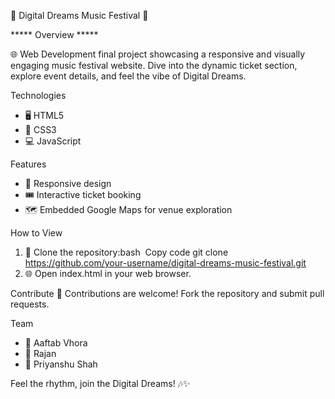 🎵 Digital Dreams Music Festival 🎵

*****  Overview  *****

🌐 Web Development final project showcasing a responsive and visually engaging music festival website. Dive into the dynamic ticket section, explore event details, and feel the vibe of Digital Dreams.

Technologies
* 🖥️ HTML5
* 🎨 CSS3
* 💻 JavaScript

Features
* 📱 Responsive design
* 🎟️ Interactive ticket booking
* 🗺️ Embedded Google Maps for venue exploration

How to View
1. 📂 Clone the repository:bash  Copy code git clone https://github.com/your-username/digital-dreams-music-festival.git   
2. 🌐 Open index.html in your web browser.

Contribute
🤝 Contributions are welcome! Fork the repository and submit pull requests.

Team
* 👤 Aaftab Vhora
* 👤 Rajan 
* 👤 Priyanshu Shah

Feel the rhythm, join the Digital Dreams! 🎶✨

